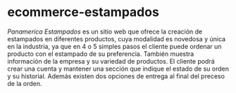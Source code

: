 # ecommerce-estampados

_Panamerica Estampados_ es un sitio web que ofrece la creación de estampados en diferentes productos, cuya modalidad es novedosa y única en la industria, ya que en 4 o 5 simples pasos el cliente puede ordenar un producto con el estampado de su preferencia. También muestra información de la empresa y su variedad de productos. El cliente podrá crear una cuenta y mantener una sección que indique el estado de su orden y su historial. Además existen dos opciones de entrega al final del preceso de la orden.
